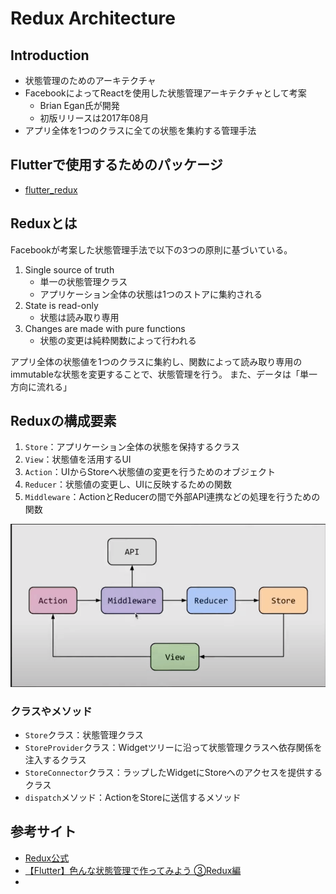 # Redux Architecture
## Introduction
- 状態管理のためのアーキテクチャ
- FacebookによってReactを使用した状態管理アーキテクチャとして考案
  - Brian Egan氏が開発
  - 初版リリースは2017年08月
- アプリ全体を1つのクラスに全ての状態を集約する管理手法

## Flutterで使用するためのパッケージ
- [flutter_redux](https://pub.dev/packages/flutter_redux)

## Reduxとは
Facebookが考案した状態管理手法で以下の3つの原則に基づいている。
1. Single source of truth
   - 単一の状態管理クラス
   - アプリケーション全体の状態は1つのストアに集約される
2. State is read-only
    - 状態は読み取り専用
3. Changes are made with pure functions
   - 状態の変更は純粋関数によって行われる

アプリ全体の状態値を1つのクラスに集約し、関数によって読み取り専用のimmutableな状態を変更することで、状態管理を行う。
また、データは「単一方向に流れる」

## Reduxの構成要素
1. `Store`：アプリケーション全体の状態を保持するクラス
2. `View`：状態値を活用するUI
3. `Action`：UIからStoreへ状態値の変更を行うためのオブジェクト
4. `Reducer`：状態値の変更し、UIに反映するための関数
5. `Middleware`：ActionとReducerの間で外部API連携などの処理を行うための関数

<img alt="" src="/Flutter/picture/Reduxのフロー図.png" width="600">

### クラスやメソッド
- `Store`クラス：状態管理クラス
- `StoreProvider`クラス：Widgetツリーに沿って状態管理クラスへ依存関係を注入するクラス
- `StoreConnector`クラス：ラップしたWidgetにStoreへのアクセスを提供するクラス
- `dispatch`メソッド：ActionをStoreに送信するメソッド

## 参考サイト
- [Redux公式](https://redux.js.org/)
- [【Flutter】色んな状態管理で作ってみよう ③Redux編](https://zenn.dev/heyhey1028/articles/099573a75c1088)
- []()